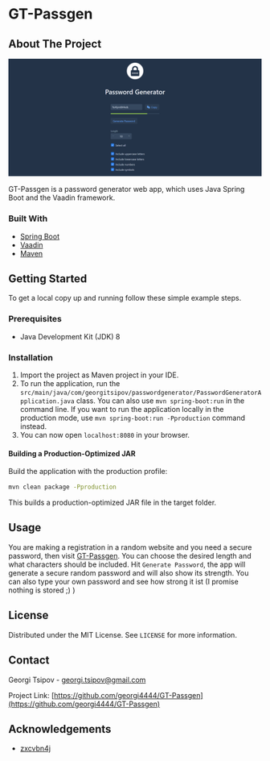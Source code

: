 # GT-Passgen

## About The Project

[![GT-Passgen Screen Shot][project-screenshot]](https://gt-passgen.herokuapp.com/)

GT-Passgen is a password generator web app, which uses Java Spring Boot and the Vaadin framework.

### Built With

* [Spring Boot](https://spring.io/projects/spring-boot)
* [Vaadin](https://vaadin.com/)
* [Maven](https://maven.apache.org/)

## Getting Started

To get a local copy up and running follow these simple example steps.

### Prerequisites

* Java Development Kit (JDK) 8

### Installation

1. Import the project as Maven project in your IDE.
2. To run the application, run the `src/main/java/com/georgitsipov/passwordgenerator/PasswordGeneratorApplication.java` class. You can also use `mvn spring-boot:run` in the command line. If you want to run the application locally in the production mode, use `mvn spring-boot:run -Pproduction` command instead.
3. You can now open `localhost:8080` in your browser.

#### Building a Production-Optimized JAR

Build the application with the production profile:
```sh
mvn clean package -Pproduction
```
This builds a production-optimized JAR file in the target folder.

## Usage

You are making a registration in a random website and you need a secure password, then visit [GT-Passgen](https://gt-passgen.herokuapp.com). You can choose the desired length and what characters should be included. Hit `Generate Password`, the app will generate a secure random password and will also show its strength. You can also type your own password and see how strong it ist (I promise nothing is stored ;) )

## License

Distributed under the MIT License. See `LICENSE` for more information.

## Contact

Georgi Tsipov - georgi.tsipov@gmail.com

Project Link: [https://github.com/georgi4444/GT-Passgen](https://github.com/georgi4444/GT-Passgen)


## Acknowledgements

* [zxcvbn4j](https://github.com/nulab/zxcvbn4j)


<!-- MARKDOWN LINKS & IMAGES -->
[project-screenshot]: ./screenshot.png
